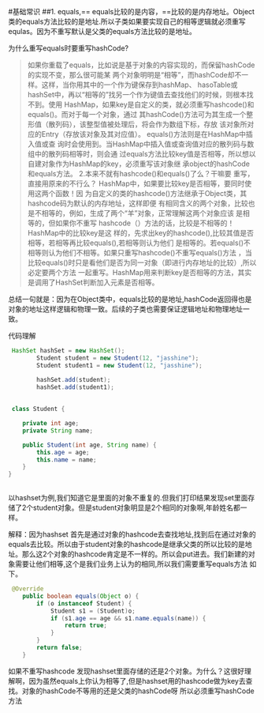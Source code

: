 #基础常识
##1. equals,==
equals比较的是内容，==比较的是内存地址。Object类的equals方法比较的是地址.所以子类如果要实现自己的相等逻辑就必须重写equlas。因为不重写默认是父类的equals方法比较的是地址。

为什么重写equals时要重写hashCode?
>	如果你重载了equals，比如说是基于对象的内容实现的，而保留hashCode的实现不变，那么很可能某
	两个对象明明是“相等”，而hashCode却不一样。这样，当你用其中的一个作为键保存到hashMap、
	hasoTable或hashSet中，再以“相等的”找另一个作为键值去查找他们的时候，则根本找不到。使用
	HashMap，如果key是自定义的类，就必须重写hashcode()和equals()。而对于每一个对象，通过
	其hashCode()方法可为其生成一个整形值（散列码），该整型值被处理后，将会作为数组下标，存放
	该对象所对应的Entry（存放该对象及其对应值）。 equals()方法则是在HashMap中插入值或查
	询时会使用到。当HashMap中插入值或查询值对应的散列码与数组中的散列码相等时，则会通
	过equals方法比较key值是否相等，所以想以自建对象作为HashMap的key，必须重写该对象继
	承object的hashCode和equals方法。 2.本来不就有hashcode()和equals()了么？干嘛要
	重写，直接用原来的不行么？ HashMap中，如果要比较key是否相等，要同时使用这两个函数！因
	为自定义的类的hashcode()方法继承于Object类，其hashcode码为默认的内存地址，这样即便
	有相同含义的两个对象，比较也是不相等的，例如，生成了两个“羊”对象，正常理解这两个对象应该
	是相等的，但如果你不重写 hashcode（）方法的话，比较是不相等的！HashMap中的比较key是这
	样的，先求出key的hashcode(),比较其值是否相等，若相等再比较equals(),若相等则认为他们
	是相等的。若equals()不相等则认为他们不相等。如果只重写hashcode()不重写equals()方法
	，当比较equals()时只是看他们是否为同一对象（即进行内存地址的比较）,所以必定要两个方法
	一起重写。HashMap用来判断key是否相等的方法，其实是调用了HashSet判断加入元素是否相等。

总结一句就是：因为在Object类中，equals比较的是地址,hashCode返回得也是对象的地址这样逻辑和物理一致。后续的子类也需要保证逻辑地址和物理地址一致。

	
代码理解

```java
 HashSet hashSet = new HashSet();
        Student student = new Student(12, "jasshine");
        Student student1 = new Student(12, "jasshine");

        hashSet.add(student);
        hashSet.add(student1);
       
       
 class Student {

    private int age;
    private String name;

    public Student(int age, String name) {
        this.age = age;
        this.name = name;
    }
}
        
```
以hashset为例,我们知道它是里面的对象不重复的.但我们打印结果发现set里面存储了2个student对象。但是student对象明显是2个相同的对象啊,年龄姓名都一样。

解释：因为hashset 首先是通过对象的hashcode去查找地址,找到后在通过对象的equals去比较。所以由于student对象的hashcode是继承父类的所以比较的是地址。那么这2个对象的hashcode肯定是不一样的。所以会put进去。我们新建的对象需要让他们相等,这个是我们业务上认为的相同,所以我们需要重写equals方法
如下。

```java
 @Override
    public boolean equals(Object o) {
        if (o instanceof Student) {
            Student s1 = (Student)o;
            if (s1.age == age && s1.name.equals(name)) {
                return true;
            }
        }
        return false;
    }
```
如果不重写hashcode 发现hashset里面存储的还是2个对象。为什么？这很好理解啊，因为虽然equals上你认为相等了,但是hashset用的hashcode做为key去查找。对象的hashCode不等用的还是父类的hashCode呀
所以必须重写hashCode方法




